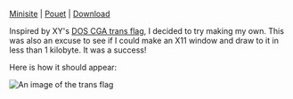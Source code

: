 [Minisite](https://suricrasia.online/demoscene/trans_flag.html) | [Pouet](http://www.pouet.net/prod.php?which=79616) | [Download](https://suricrasia.online/demoscene/trans_flag.zip)

Inspired by XY's [DOS CGA trans flag](https://github.com/willkirkby/cga-trans-flag), I decided to try making my own. This was also an excuse to see if I could make an X11 window and draw to it in less than 1 kilobyte. It was a success!

Here is how it should appear:

![An image of the trans flag](https://suricrasia.online/demoscene/transflag.png)
